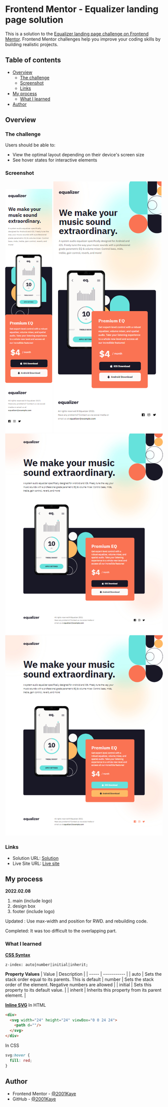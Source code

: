 # Frontend Mentor - Equalizer landing page solution

This is a solution to the [Equalizer landing page challenge on Frontend Mentor](https://www.frontendmentor.io/challenges/equalizer-landing-page-7VJ4gp3DE). Frontend Mentor challenges help you improve your coding skills by building realistic projects.

## Table of contents

- [Overview](#overview)
  - [The challenge](#the-challenge)
  - [Screenshot](#screenshot)
  - [Links](#links)
- [My process](#my-process)
  - [What I learned](#what-i-learned)
- [Author](#author)

## Overview

### The challenge

Users should be able to:

- View the optimal layout depending on their device's screen size
- See hover states for interactive elements

### Screenshot

![](./design/mobile-design.jpg)
![](./design/tablet-design.jpg)
![](./design/desktop-design.jpg)
![](./design/active-states.jpg)

### Links

- Solution URL: [Solution](https://www.frontendmentor.io/solutions/equalizerlandingpage-juNI6TS15)
- Live Site URL: [Live site](https://jhan117.github.io/Equalizer-landing-page/)

## My process

**2022.02.08**
   
1. main (include logo)
2. design box
3. footer (include logo)
   
Updated : Use max-width and position for RWD. and rebuilding code.
   
Completed: It was too difficult to the overlapping part.

### What I learned

[**CSS Syntax**](https://www.w3schools.com/cssref/pr_pos_z-index.asp)

```
z-index: auto|number|initial|inherit;
```

**Property Values**
| Value | Description |
| ----- | ----------- |
| auto | Sets the stack order equal to its parents. This is default
| number | Sets the stack order of the element. Negative numbers are allowed |
| initial | Sets this property to its default value. |
| inherit | Inherits this property from its parent element. |
   
[**Inline SVG**](https://css-tricks.com/change-color-of-svg-on-hover/)
In HTML
```HTML
<div>
  <svg width="24" height="24" viewBox="0 0 24 24">
    <path d=""/>
  </svg>
</div>
```
In CSS
```CSS
svg:hover {
  fill: red;
}
```

## Author

- Frontend Mentor - [@2001Kaye](https://www.frontendmentor.io/profile/jhan117)
- GitHub - [@2001Kaye](https://github.com/jhan117)
